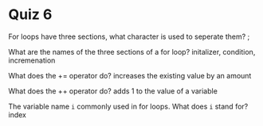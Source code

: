 # Quiz 6

For loops have three sections, what character is used to seperate them?
;

What are the names of the three sections of a for loop?
initalizer, condition, incremenation

What does the += operator do?
increases the existing value by an amount

What does the ++ operator do?
adds 1 to the value of a variable

The variable name `i` commonly used in for loops. What does `i` stand for?
index
